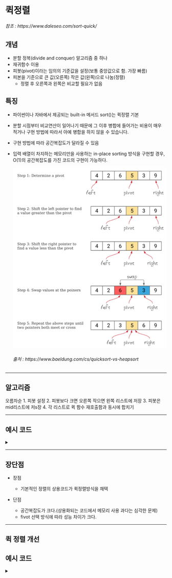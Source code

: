 # 퀵정렬
<h6>참조 : https://www.daleseo.com/sort-quick/</h6>
<h2>개념</h2>

- 분할 정복(divide and conquer) 알고리즘 중 하나
- 재귀함수 이용
- 피봇(pivot)이라는 임의의 기준값을 설정(보통 중앙값으로 함. 가장 빠름)
- 피본을 기준으로 큰 값(오른쪽) 작은 값(왼쪽)으로 나눔(정렬)
    - 정렬 후 오른쪽과 왼쪽은 비교할 필요가 없음

<h2>특징</h2>

- 파이썬이나 자바에서 제공되는 built-in 메서드 sort()는 퀵정렬 기본
- 분할 시점부터 비교연산이 일어나기 때문에 그 이후 병합에 들어가는 비용이 매우 적거나 구현 방법에 따라서 아예 병합을 하지 않을 수 있습니다.
- 구현 방법에 따라 공간복잡도가 달라질 수 있음
- 입력 배열이 차지하는 메모리만을 사용하는 in-place sorting 방식을 구현할 경우, O(1)의 공간복잡도를 가진 코드의 구현이 가능하다.

  ![Alt text](../../../img/quicksort.png)
  
  <h6>출처 : https://www.baeldung.com/cs/quicksort-vs-heapsort  </h6>
---
<h2>알고리즘</h2>
오름차순
1. 피봇 설정
2. 피봇보다 크면 오른쪽 작으면 왼쪽 리스트에 저장
3. 피봇은 mid리스트에 저s장
4. 각 리스트로 퀵 함수 재호출함과 동시에 합치기

---

<h2>예시 코드</h2> 
<details>
<summary> </summary>
<div markdown="1">

```python
def quick_sort(arr):
  if len(arr) <2:
    return arr

  fvt_idx = len(arr)//2
  leftlist, midlist, rightlist = [], [arr[fvt_idx]], []

  for el in arr:
    if arr[fvt_idx] > el:
      leftlist.append(el)
    elif arr[fvt_idx] < el:
      rightlist.append(el)

  return quick_sort(leftlist) + quick_sort(midlist) + quick_sort(rightlist)

```

</div>
</details>

---

<h2>장단점</h2>

- 장점
  - 기본적인 정렬의 상용코드가 퀵정렬방식을 채택

- 단점
  - 공간복잡도가 크다.(상용화되는 코드에서 메모리 사용 과다는 심각한 문제)
  - fivot 선택 방식에 따라 성능 차이가 크다.
---

<h2>퀵 정렬 개선 </h2>

<h2>예시 코드</h2> 
<details>
<summary> </summary>
<div markdown="1">

알고리즘
- 리스트의 정 가운데 있는 값을 피봇 설정
- 분할하는 함수와 구간마다 끝 구간을 줄여가며 피봇과 비교후 swap하는 함수 작성
- 전체 구간에서 피봇 설정
- 피봇기준으로 끝 인덱스에서 증가시키고 줄여나가면서 비교
- 왼쪽에서 피봇보다 큰값과 오른쪽에서 피봇보다 작은 값을 찾았다면 교환
- 끝 인덱스 두 개가 교차했을 때 break - 큰 인덱스 반환
- 반환된 인덱스 기준으로 위 아래 배열 다시 함수 호출
```python
def quick_sort(arr):

  # 배열을 나눠서 분할 정복하도록 하는 함수
  def partition(lft_idx, rgt_idx):
    if lft_idx >= rgt_idx:ㄴ
      return
    
    # 배열에서 입력된 인덱스를 기준으로 양 옆에서 인덱스를 증가시키고 줄여가며 피봇을 기준으로 교환 
    mid = sort(lft_idx, rgt_idx)
    #왼쪽 오른쪽 배열에 대해서 입력된 인덱스가 같거나 교차되었을 때까지 분할해서 sort 실행
    partition(lft_idx, mid - 1)
    partition(mid, rgt_idx)

    return arr

  # 입력된 인덱스들 구간에서 피봇을 정하고 비교 교환해나가며 끝난 후 새로운 mid_idx 반환
  def sort(lft_idx, rgt_idx):

    fivot = arr[(lft_idx + rgt_idx)//2]

    # 왼쪽 인덱스와 오른쪽 인덱스가 교차하기 전까지
    # 왼쪽에서 피봇보다 값이 큰 인덱스 찾고 오른쪽에서 피봇보다 값이 작은 인덱스 찾기
    while lft_idx <= rgt_idx:
      while arr[lft_idx] < fivot:
        lft_idx += 1
      while arr[rgt_idx] > fivot:
        rgt_idx -= 1
    
    # 인덱스들이 교차되지 않았을 때 교환 진행 및 인덱스 증감
      if lft_idx <= rgt_idx:
        arr[lft_idx], arr[rgt_idx] = arr[rgt_idx], arr[lft_idx]
        lft_idx, rgt_idx = lft_idx + 1, rgt_idx - 1
    # 다음에 순환할 배열의 구간을 결정할 mid_idx 반환
    return lft_idx

  return partition(0, len(arr) - 1)

```





<h2> 복잡도 </h2>
- 이상적인 경우 O(nlogn)
- 최악의 경우 O(n**2)
<details>
<summary> </summary>
<div markdown="1">



</div>
</details>


---